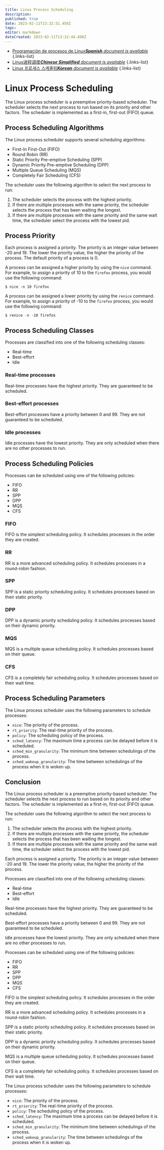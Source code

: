 ```yaml
---
title: Linux Process Scheduling
description: 
published: true
date: 2023-02-11T13:32:51.456Z
tags: 
editor: markdown
dateCreated: 2023-02-11T13:32:44.898Z
---
```


- [Programación de procesos de Linux***Spanish** document is available*](/es/Knowledge-base/Linux/linux-process-scheduling)
{.links-list}
- [Linux进程调度***Chinese Simplified** document is available*](/zh/Knowledge-base/Linux/linux-process-scheduling)
{.links-list}
- [Linux 프로세스 스케줄링***Korean** document is available*](/ko/Knowledge-base/Linux/linux-process-scheduling)
{.links-list}


# Linux Process Scheduling

The Linux process scheduler is a preemptive priority-based scheduler. The scheduler selects the next process to run based on its priority and other factors. The scheduler is implemented as a first-in, first-out (FIFO) queue.

## Process Scheduling Algorithms

The Linux process scheduler supports several scheduling algorithms:

* First-In First-Out (FIFO)
* Round Robin (RR)
* Static Priority Pre-emptive Scheduling (SPP)
* Dynamic Priority Pre-emptive Scheduling (DPP)
* Multiple Queue Scheduling (MQS)
* Completely Fair Scheduling (CFS)

The scheduler uses the following algorithm to select the next process to run:

1. The scheduler selects the process with the highest priority.
2. If there are multiple processes with the same priority, the scheduler selects the process that has been waiting the longest.
3. If there are multiple processes with the same priority and the same wait time, the scheduler select the process with the lowest pid.

## Process Priority

Each process is assigned a priority. The priority is an integer value between -20 and 19. The lower the priority value, the higher the priority of the process. The default priority of a process is 0.

A process can be assigned a higher priority by using the `nice` command. For example, to assign a priority of 10 to the `firefox` process, you would use the following command:

```
$ nice -n 10 firefox
```

A process can be assigned a lower priority by using the `renice` command. For example, to assign a priority of -10 to the `firefox` process, you would use the following command:

```
$ renice -n -10 firefox
```

## Process Scheduling Classes

Processes are classified into one of the following scheduling classes:

* Real-time
* Best-effort
* Idle

### Real-time processes

Real-time processes have the highest priority. They are guaranteed to be scheduled.

### Best-effort processes

Best-effort processes have a priority between 0 and 99. They are not guaranteed to be scheduled.

### Idle processes

Idle processes have the lowest priority. They are only scheduled when there are no other processes to run.

## Process Scheduling Policies

Processes can be scheduled using one of the following policies:

* FIFO
* RR
* SPP
* DPP
* MQS
* CFS

### FIFO

FIFO is the simplest scheduling policy. It schedules processes in the order they are created.

### RR

RR is a more advanced scheduling policy. It schedules processes in a round-robin fashion.

### SPP

SPP is a static priority scheduling policy. It schedules processes based on their static priority.

### DPP

DPP is a dynamic priority scheduling policy. It schedules processes based on their dynamic priority.

### MQS

MQS is a multiple queue scheduling policy. It schedules processes based on their queue.

### CFS

CFS is a completely fair scheduling policy. It schedules processes based on their wait time.

## Process Scheduling Parameters

The Linux process scheduler uses the following parameters to schedule processes:

* `nice`: The priority of the process.
* `rt_priority`: The real-time priority of the process.
* `policy`: The scheduling policy of the process.
* `sched_latency`: The maximum time a process can be delayed before it is scheduled.
* `sched_min_granularity`: The minimum time between schedulings of the process.
* `sched_wakeup_granularity`: The time between schedulings of the process when it is woken up.

## Conclusion

The Linux process scheduler is a preemptive priority-based scheduler. The scheduler selects the next process to run based on its priority and other factors. The scheduler is implemented as a first-in, first-out (FIFO) queue.

The scheduler uses the following algorithm to select the next process to run:

1. The scheduler selects the process with the highest priority.
2. If there are multiple processes with the same priority, the scheduler selects the process that has been waiting the longest.
3. If there are multiple processes with the same priority and the same wait time, the scheduler select the process with the lowest pid.

Each process is assigned a priority. The priority is an integer value between -20 and 19. The lower the priority value, the higher the priority of the process.

Processes are classified into one of the following scheduling classes:

* Real-time
* Best-effort
* Idle

Real-time processes have the highest priority. They are guaranteed to be scheduled.

Best-effort processes have a priority between 0 and 99. They are not guaranteed to be scheduled.

Idle processes have the lowest priority. They are only scheduled when there are no other processes to run.

Processes can be scheduled using one of the following policies:

* FIFO
* RR
* SPP
* DPP
* MQS
* CFS

FIFO is the simplest scheduling policy. It schedules processes in the order they are created.

RR is a more advanced scheduling policy. It schedules processes in a round-robin fashion.

SPP is a static priority scheduling policy. It schedules processes based on their static priority.

DPP is a dynamic priority scheduling policy. It schedules processes based on their dynamic priority.

MQS is a multiple queue scheduling policy. It schedules processes based on their queue.

CFS is a completely fair scheduling policy. It schedules processes based on their wait time.

The Linux process scheduler uses the following parameters to schedule processes:

* `nice`: The priority of the process.
* `rt_priority`: The real-time priority of the process.
* `policy`: The scheduling policy of the process.
* `sched_latency`: The maximum time a process can be delayed before it is scheduled.
* `sched_min_granularity`: The minimum time between schedulings of the process.
* `sched_wakeup_granularity`: The time between schedulings of the process when it is woken up.